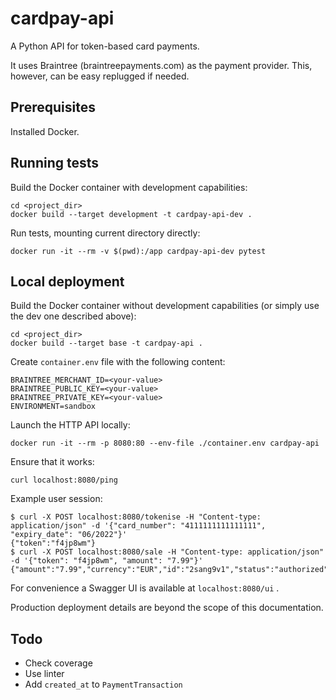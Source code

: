 # cardpay-api

A Python API for token-based card payments.

It uses Braintree (braintreepayments.com) as the payment provider.
This, however, can be easy replugged if needed.


## Prerequisites

Installed Docker.


## Running tests

Build the Docker container with development capabilities:

    cd <project_dir>
    docker build --target development -t cardpay-api-dev .

Run tests, mounting current directory directly:

    docker run -it --rm -v $(pwd):/app cardpay-api-dev pytest


## Local deployment

Build the Docker container without development capabilities (or simply use the dev one described above):

    cd <project_dir>
    docker build --target base -t cardpay-api .

Create `container.env` file with the following content:

    BRAINTREE_MERCHANT_ID=<your-value>
    BRAINTREE_PUBLIC_KEY=<your-value>
    BRAINTREE_PRIVATE_KEY=<your-value>
    ENVIRONMENT=sandbox

Launch the HTTP API locally:

    docker run -it --rm -p 8080:80 --env-file ./container.env cardpay-api

Ensure that it works:

    curl localhost:8080/ping

Example user session:

    $ curl -X POST localhost:8080/tokenise -H "Content-type: application/json" -d '{"card_number": "4111111111111111", "expiry_date": "06/2022"}'
    {"token":"f4jp8wm"}
    $ curl -X POST localhost:8080/sale -H "Content-type: application/json" -d '{"token": "f4jp8wm", "amount": "7.99"}'
    {"amount":"7.99","currency":"EUR","id":"2sang9v1","status":"authorized"}

For convenience a Swagger UI is available at `localhost:8080/ui` .

Production deployment details are beyond the scope of this documentation.


## Todo

* Check coverage
* Use linter
* Add `created_at` to `PaymentTransaction`
